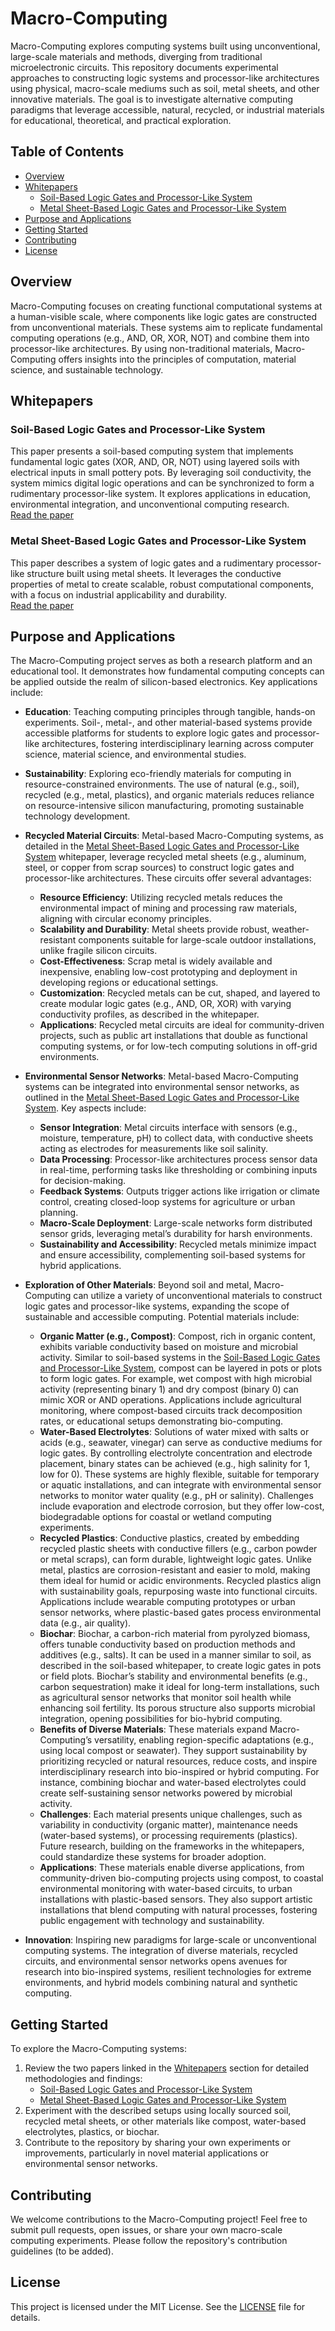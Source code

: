 # Macro-Computing

Macro-Computing explores computing systems built using unconventional, large-scale materials and methods, diverging from traditional microelectronic circuits. This repository documents experimental approaches to constructing logic systems and processor-like architectures using physical, macro-scale mediums such as soil, metal sheets, and other innovative materials. The goal is to investigate alternative computing paradigms that leverage accessible, natural, recycled, or industrial materials for educational, theoretical, and practical exploration.

## Table of Contents

- [Overview](#overview)
- [Whitepapers](#whitepapers)
  - [Soil-Based Logic Gates and Processor-Like System](#soil-based-logic-gates-and-processor-like-system)
  - [Metal Sheet-Based Logic Gates and Processor-Like System](#metal-sheet-based-logic-gates-and-processor-like-system)
- [Purpose and Applications](#purpose-and-applications)
- [Getting Started](#getting-started)
- [Contributing](#contributing)
- [License](#license)

## Overview

Macro-Computing focuses on creating functional computational systems at a human-visible scale, where components like logic gates are constructed from unconventional materials. These systems aim to replicate fundamental computing operations (e.g., AND, OR, XOR, NOT) and combine them into processor-like architectures. By using non-traditional materials, Macro-Computing offers insights into the principles of computation, material science, and sustainable technology.

## Whitepapers

### Soil-Based Logic Gates and Processor-Like System

This paper presents a soil-based computing system that implements fundamental logic gates (XOR, AND, OR, NOT) using layered soils with electrical inputs in small pottery pots. By leveraging soil conductivity, the system mimics digital logic operations and can be synchronized to form a rudimentary processor-like system. It explores applications in education, environmental integration, and unconventional computing research.  
[Read the paper](SOIL-BASED-LOGIC-GATES-AND-PROCESSOR.md)

### Metal Sheet-Based Logic Gates and Processor-Like System

This paper describes a system of logic gates and a rudimentary processor-like structure built using metal sheets. It leverages the conductive properties of metal to create scalable, robust computational components, with a focus on industrial applicability and durability.  
[Read the paper](METAL-SHEET-LOGIC-GATES-AND-PROCESSOR.md)

## Purpose and Applications

The Macro-Computing project serves as both a research platform and an educational tool. It demonstrates how fundamental computing concepts can be applied outside the realm of silicon-based electronics. Key applications include:

- **Education**: Teaching computing principles through tangible, hands-on experiments. Soil-, metal-, and other material-based systems provide accessible platforms for students to explore logic gates and processor-like architectures, fostering interdisciplinary learning across computer science, material science, and environmental studies.

- **Sustainability**: Exploring eco-friendly materials for computing in resource-constrained environments. The use of natural (e.g., soil), recycled (e.g., metal, plastics), and organic materials reduces reliance on resource-intensive silicon manufacturing, promoting sustainable technology development.

- **Recycled Material Circuits**: Metal-based Macro-Computing systems, as detailed in the [Metal Sheet-Based Logic Gates and Processor-Like System](METAL-SHEET-LOGIC-GATES-AND-PROCESSOR.md) whitepaper, leverage recycled metal sheets (e.g., aluminum, steel, or copper from scrap sources) to construct logic gates and processor-like architectures. These circuits offer several advantages:
  - **Resource Efficiency**: Utilizing recycled metals reduces the environmental impact of mining and processing raw materials, aligning with circular economy principles.
  - **Scalability and Durability**: Metal sheets provide robust, weather-resistant components suitable for large-scale outdoor installations, unlike fragile silicon circuits.
  - **Cost-Effectiveness**: Scrap metal is widely available and inexpensive, enabling low-cost prototyping and deployment in developing regions or educational settings.
  - **Customization**: Recycled metals can be cut, shaped, and layered to create modular logic gates (e.g., AND, OR, XOR) with varying conductivity profiles, as described in the whitepaper.
  - **Applications**: Recycled metal circuits are ideal for community-driven projects, such as public art installations that double as functional computing systems, or for low-tech computing solutions in off-grid environments.

- **Environmental Sensor Networks**: Metal-based Macro-Computing systems can be integrated into environmental sensor networks, as outlined in the [Metal Sheet-Based Logic Gates and Processor-Like System](METAL-SHEET-LOGIC-GATES-AND-PROCESSOR.md). Key aspects include:
  - **Sensor Integration**: Metal circuits interface with sensors (e.g., moisture, temperature, pH) to collect data, with conductive sheets acting as electrodes for measurements like soil salinity.
  - **Data Processing**: Processor-like architectures process sensor data in real-time, performing tasks like thresholding or combining inputs for decision-making.
  - **Feedback Systems**: Outputs trigger actions like irrigation or climate control, creating closed-loop systems for agriculture or urban planning.
  - **Macro-Scale Deployment**: Large-scale networks form distributed sensor grids, leveraging metal’s durability for harsh environments.
  - **Sustainability and Accessibility**: Recycled metals minimize impact and ensure accessibility, complementing soil-based systems for hybrid applications.

- **Exploration of Other Materials**: Beyond soil and metal, Macro-Computing can utilize a variety of unconventional materials to construct logic gates and processor-like systems, expanding the scope of sustainable and accessible computing. Potential materials include:
  - **Organic Matter (e.g., Compost)**: Compost, rich in organic content, exhibits variable conductivity based on moisture and microbial activity. Similar to soil-based systems in the [Soil-Based Logic Gates and Processor-Like System](SOIL-BASED-LOGIC-GATES-AND-PROCESSOR.md), compost can be layered in pots or plots to form logic gates. For example, wet compost with high microbial activity (representing binary 1) and dry compost (binary 0) can mimic XOR or AND operations. Applications include agricultural monitoring, where compost-based circuits track decomposition rates, or educational setups demonstrating bio-computing.
  - **Water-Based Electrolytes**: Solutions of water mixed with salts or acids (e.g., seawater, vinegar) can serve as conductive mediums for logic gates. By controlling electrolyte concentration and electrode placement, binary states can be achieved (e.g., high salinity for 1, low for 0). These systems are highly flexible, suitable for temporary or aquatic installations, and can integrate with environmental sensor networks to monitor water quality (e.g., pH or salinity). Challenges include evaporation and electrode corrosion, but they offer low-cost, biodegradable options for coastal or wetland computing experiments.
  - **Recycled Plastics**: Conductive plastics, created by embedding recycled plastic sheets with conductive fillers (e.g., carbon powder or metal scraps), can form durable, lightweight logic gates. Unlike metal, plastics are corrosion-resistant and easier to mold, making them ideal for humid or acidic environments. Recycled plastics align with sustainability goals, repurposing waste into functional circuits. Applications include wearable computing prototypes or urban sensor networks, where plastic-based gates process environmental data (e.g., air quality).
  - **Biochar**: Biochar, a carbon-rich material from pyrolyzed biomass, offers tunable conductivity based on production methods and additives (e.g., salts). It can be used in a manner similar to soil, as described in the soil-based whitepaper, to create logic gates in pots or field plots. Biochar’s stability and environmental benefits (e.g., carbon sequestration) make it ideal for long-term installations, such as agricultural sensor networks that monitor soil health while enhancing soil fertility. Its porous structure also supports microbial integration, opening possibilities for bio-hybrid computing.
  - **Benefits of Diverse Materials**: These materials expand Macro-Computing’s versatility, enabling region-specific adaptations (e.g., using local compost or seawater). They support sustainability by prioritizing recycled or natural resources, reduce costs, and inspire interdisciplinary research into bio-inspired or hybrid computing. For instance, combining biochar and water-based electrolytes could create self-sustaining sensor networks powered by microbial activity.
  - **Challenges**: Each material presents unique challenges, such as variability in conductivity (organic matter), maintenance needs (water-based systems), or processing requirements (plastics). Future research, building on the frameworks in the whitepapers, could standardize these systems for broader adoption.
  - **Applications**: These materials enable diverse applications, from community-driven bio-computing projects using compost, to coastal environmental monitoring with water-based circuits, to urban installations with plastic-based sensors. They also support artistic installations that blend computing with natural processes, fostering public engagement with technology and sustainability.

- **Innovation**: Inspiring new paradigms for large-scale or unconventional computing systems. The integration of diverse materials, recycled circuits, and environmental sensor networks opens avenues for research into bio-inspired systems, resilient technologies for extreme environments, and hybrid models combining natural and synthetic computing.

## Getting Started

To explore the Macro-Computing systems:

1. Review the two papers linked in the [Whitepapers](#whitepapers) section for detailed methodologies and findings:
   - [Soil-Based Logic Gates and Processor-Like System](SOIL-BASED-LOGIC-GATES-AND-PROCESSOR.md)
   - [Metal Sheet-Based Logic Gates and Processor-Like System](METAL-SHEET-LOGIC-GATES-AND-PROCESSOR.md)
2. Experiment with the described setups using locally sourced soil, recycled metal sheets, or other materials like compost, water-based electrolytes, plastics, or biochar.
3. Contribute to the repository by sharing your own experiments or improvements, particularly in novel material applications or environmental sensor networks.

## Contributing

We welcome contributions to the Macro-Computing project! Feel free to submit pull requests, open issues, or share your own macro-scale computing experiments. Please follow the repository's contribution guidelines (to be added).

## License

This project is licensed under the MIT License. See the [LICENSE](LICENSE) file for details.
